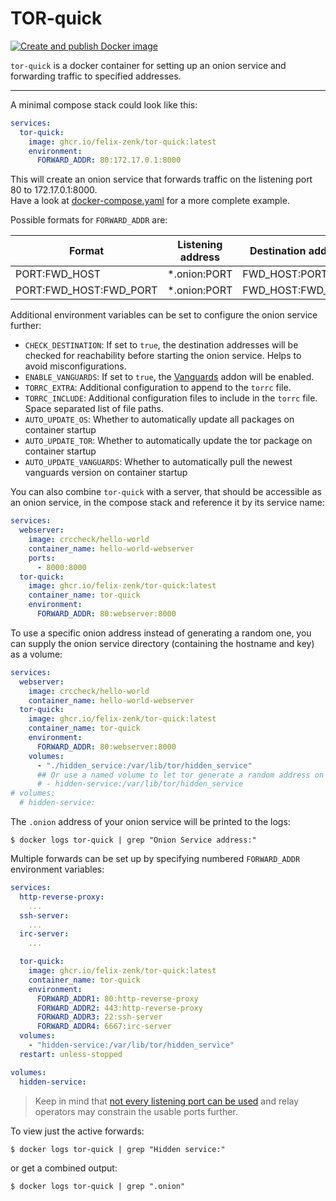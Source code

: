 TOR-quick
===

[![Create and publish Docker image](https://github.com/felix-zenk/tor-quick/actions/workflows/publish.yml/badge.svg)](https://github.com/felix-zenk/tor-quick/actions/workflows/publish.yml)

`tor-quick` is a docker container for setting up an onion service and forwarding traffic to specified addresses.

---

A minimal compose stack could look like this:

```yaml
services:
  tor-quick:
    image: ghcr.io/felix-zenk/tor-quick:latest
    environment:
      FORWARD_ADDR: 80:172.17.0.1:8000
```

This will create an onion service that forwards traffic on the listening port 80 to 172.17.0.1:8000.  
Have a look at [docker-compose.yaml](docker-compose.yaml) for a more complete example.  

Possible formats for `FORWARD_ADDR` are:

| Format                 | Listening address | Destination address |
|------------------------|-------------------|---------------------|
| PORT:FWD_HOST          | *.onion:PORT      | FWD_HOST:PORT       |
| PORT:FWD_HOST:FWD_PORT | *.onion:PORT      | FWD_HOST:FWD_PORT   |


Additional environment variables can be set to configure the onion service further:

- `CHECK_DESTINATION`: If set to `true`, the destination addresses will be checked for reachability before starting the onion service.
  Helps to avoid misconfigurations.
- `ENABLE_VANGUARDS`: If set to `true`, the [Vanguards](https://github.com/mikeperry-tor/vanguards) addon will be enabled.
- `TORRC_EXTRA`: Additional configuration to append to the `torrc` file.
- `TORRC_INCLUDE`: Additional configuration files to include in the `torrc` file. Space separated list of file paths.
- `AUTO_UPDATE_OS`: Whether to automatically update all packages on container startup
- `AUTO_UPDATE_TOR`: Whether to automatically update the tor package on container startup
- `AUTO_UPDATE_VANGUARDS`: Whether to automatically pull the newest vanguards version on container startup

You can also combine `tor-quick` with a server, that should be accessible as an onion service,
in the compose stack and reference it by its service name:

```yaml
services:
  webserver:
    image: crccheck/hello-world
    container_name: hello-world-webserver
    ports:
      - 8000:8000
  tor-quick:
    image: ghcr.io/felix-zenk/tor-quick:latest
    container_name: tor-quick
    environment:
      FORWARD_ADDR: 80:webserver:8000
```

To use a specific onion address instead of generating a random one,
you can supply the onion service directory (containing the hostname and key) as a volume:

```yaml
services:
  webserver:
    image: crccheck/hello-world
    container_name: hello-world-webserver
  tor-quick:
    image: ghcr.io/felix-zenk/tor-quick:latest
    container_name: tor-quick
    environment:
      FORWARD_ADDR: 80:webserver:8000
    volumes:
      - "./hidden_service:/var/lib/tor/hidden_service"
      ## Or use a named volume to let tor generate a random address on first start and persist it.
      # - hidden-service:/var/lib/tor/hidden_service
# volumes:
  # hidden-service:
```

The `.onion` address of your onion service will be printed to the logs:

```shell
$ docker logs tor-quick | grep "Onion Service address:"
```

Multiple forwards can be set up by specifying numbered `FORWARD_ADDR` environment variables:

```yaml
services:
  http-reverse-proxy:
    ...
  ssh-server:
    ...
  irc-server:
    ...

  tor-quick:
    image: ghcr.io/felix-zenk/tor-quick:latest
    container_name: tor-quick
    environment:
      FORWARD_ADDR1: 80:http-reverse-proxy
      FORWARD_ADDR2: 443:http-reverse-proxy
      FORWARD_ADDR3: 22:ssh-server
      FORWARD_ADDR4: 6667:irc-server
  volumes:
    - "hidden-service:/var/lib/tor/hidden_service"
  restart: unless-stopped

volumes:
  hidden-service:
```

> Keep in mind that [not every listening port can be used](https://support.torproject.org/relay-operators/default-exit-ports/)
> and relay operators may constrain the usable ports further.

To view just the active forwards:

```shell
$ docker logs tor-quick | grep "Hidden service:"
```

or get a combined output:

```shell
$ docker logs tor-quick | grep ".onion"
```
